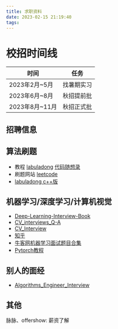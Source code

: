 ```yaml
---
title: 求职资料
date: 2023-02-15 21:19:40
tags:
---
```

# 校招时间线


| 时间 | 任务 |
| --- | --- |
|2023年2月~5月| 找暑期实习|
|2023年6月~8月|秋招提前批|
|2023年8月~11月|秋招正式批|

## 招聘信息



## 算法刷题
- 教程
[labuladong](https://labuladong.github.io/algo/)
[代码随想录](https://programmercarl.com/)
- 刷题网站
[leetcode](https://leetcode.cn/problemset/all/)
- [labuladong c++版](https://blog.csdn.net/m0_57298796/article/details/125018915)

## 机器学习/深度学习/计算机视觉
- [Deep-Learning-Interview-Book](https://github.com/amusi/Deep-Learning-Interview-Book)
- [CV_interviews_Q-A](https://github.com/GYee/CV_interviews_Q-A)
- [CV_Interview](https://github.com/zonechen1994/CV_Interview)
- [知乎](https://zhuanlan.zhihu.com/p/399813916)
- [牛客网机器学习面试题目合集](https://www.nowcoder.com/ta/review-ml?query=&asc=true&order=&tagQuery=&page=1)
- [Pytorch教程](https://zditect.com/main/pytorch/pytorch-prediction-and-linear-class.html)


## 别人的面经
- [Algorithms_Engineer_Interview](https://github.com/espectre/Algorithms_Engineer_Interview)

## 其他
脉脉、offershow: 薪资了解

